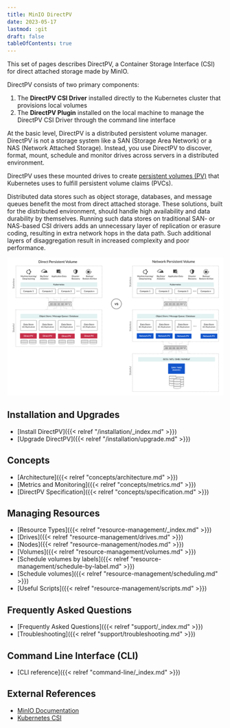 ```yaml
---
title: MinIO DirectPV
date: 2023-05-17
lastmod: :git
draft: false
tableOfContents: true
---
```


This set of pages describes DirectPV, a Container Storage Interface (CSI) for direct attached storage made by MinIO.

DirectPV consists of two primary components:

1. The **DirectPV CSI Driver** installed directly to the Kubernetes cluster that provisions local volumes
2. The **DirectPV Plugin** installed on the local machine to manage the DirectPV CSI Driver through the command line interface

At the basic level, DirectPV is a distributed persistent volume manager.
DirectPV is not a storage system like a SAN (Storage Area Network) or a NAS (Network Attached Storage). 
Instead, you use DirectPV to discover, format, mount, schedule and monitor drives across servers in a distributed environment.

DirectPV uses these mounted drives to create [persistent volumes (PV)](https://kubernetes.io/docs/concepts/storage/persistent-volumes/) that Kubernetes uses to fulfill persistent volume claims (PVCs).

<!---
DirectPV exists to address an issue in Kubernetes where `hostPath` and local persistent volumes are statically provisioned and limited in functionality.
-->

Distributed data stores such as object storage, databases, and message queues benefit the most from direct attached storage.
These solutions, built for the distributed environment, should handle high availability and data durability by themselves. 
Running such data stores on traditional SAN- or NAS-based CSI drivers adds an unnecessary layer of replication or erasure coding, resulting in extra network hops in the data path. 
Such additional layers of disaggregation result in increased complexity and poor performance.

![Diagram comparing direct persistent volumes to network persistent volumes](architecture.png)

## Installation and Upgrades

 - [Install DirectPV]({{< relref "/installation/_index.md" >}})
 - [Upgrade DirectPV]({{< relref "/installation/upgrade.md" >}})

## Concepts

- [Architecture]({{< relref "concepts/architecture.md" >}})
- [Metrics and Monitoring]({{< relref "concepts/metrics.md" >}})
- [DirectPV Specification]({{< relref "concepts/specification.md" >}}) 

## Managing Resources

- [Resource Types]({{< relref "resource-management/_index.md" >}})
- [Drives]({{< relref "resource-management/drives.md" >}})
- [Nodes]({{< relref "resource-management/nodes.md" >}})
- [Volumes]({{< relref "resource-management/volumes.md" >}})
- [Schedule volumes by labels]({{< relref "resource-management/schedule-by-label.md" >}})
- [Schedule volumes]({{< relref "resource-management/scheduling.md" >}})
- [Useful Scripts]({{< relref "resource-management/scripts.md" >}})
 
## Frequently Asked Questions

- [Frequently Asked Questions]({{< relref "support/_index.md" >}})
- [Troubleshooting]({{< relref "support/troubleshooting.md" >}})

## Command Line Interface (CLI)

 - [CLI reference]({{< relref "command-line/_index.md" >}})

<!--- 
 - [Usage Guide](./usage-guide.md)
 - [Upgrades](./cli/upgrades.md) 
 
### Advanced
 - [Internals](./internals.md)
-->

## External References

- [MinIO Documentation](https://min.io/docs/minio/kubernetes/upstream/index.html?ref=DirectPV-Docs) 
- [Kubernetes CSI](https://kubernetes.io/blog/2019/01/15/container-storage-interface-ga/)
